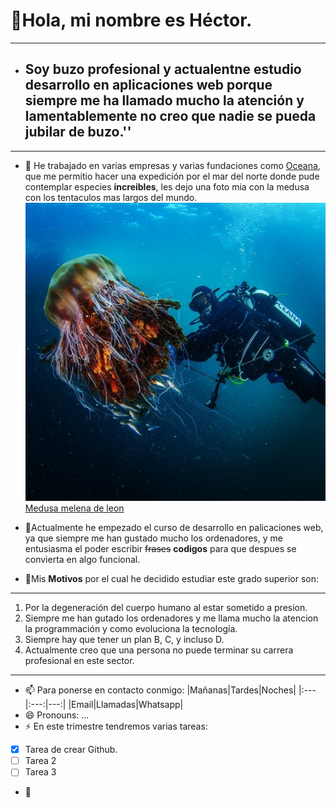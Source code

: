  # 👋Hola, mi nombre es  Héctor.
- ---
-  ## Soy buzo profesional y actualentne estudio desarrollo en aplicaciones web porque siempre me ha llamado mucho la atención y lamentablemente no creo que nadie se pueda jubilar de buzo.''
- ---
- 💞️ He trabajado en varias empresas y varias fundaciones como [Oceana](https://oceana.org/), que me permitio hacer una expedición por el mar del norte donde pude contemplar especies **increibles**, les dejo una foto mia con la medusa con los tentaculos mas largos del mundo.
  ![foto buceando con medusa](https://github.com/Educahector/Educahector/blob/main/foto%20buceo.jpg)
[Medusa melena de leon](https://es.wikipedia.org/wiki/Cyanea_capillata. "La mas grande del mundo")

- 🌱Actualmente he empezado el curso de desarrollo en palicaciones web, ya que siempre me han gustado mucho los ordenadores, y me entusiasma el poder escribir ~~frases~~ ____codigos____ para que despues se convierta en algo funcional.
- 👀Mis **Motivos** por el cual he decidido estudiar este grado superior son:
- ---
  1. Por la degeneración del cuerpo humano al estar sometido a presion.
  2. Siempre me han gutado los ordenadores y me llama mucho la atencion la programmación y como evoluciona la tecnología.
  3. Siempre hay que tener un plan B, C, y incluso D.
  4. Actualmente creo que una persona no puede terminar su carrera profesional en este sector.
---
- 📫 Para ponerse en contacto conmigo:
 |Mañanas|Tardes|Noches|
 |:---|:---:|---:|
 |Email|Llamadas|Whatsapp|
- 😄 Pronouns: ...
- ⚡ En este trimestre tendremos varias tareas:
- [x] Tarea de crear Github.
- [ ] Tarea 2
- [ ] Tarea 3
- 👀 

<!---
Educahector/Educahector is a ✨ special ✨ repository because its `README.md` (this file) appears on your GitHub profile.
You can click the Preview link to take a look at your changes.
--->
